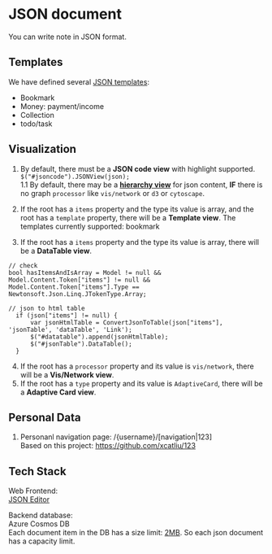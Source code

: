 # JSON document
You can write note in JSON format.


## Templates
We have defined several [JSON templates](https://github.com/13f/templates):  
* Bookmark
* Money: payment/income
* Collection
* todo/task

## Visualization
1. By default, there must be a **JSON code view** with highlight supported.  
```$("#jsoncode").JSONView(json);```  
1.1 By default, there may be a **[hierarchy view](https://github.com/13f/lore-graph)** for json content, **IF** there is no graph `processor` like `vis/network` or `d3` or `cytoscape`.  

2. If the root has a `items` property and the type its value is array, and the root has a `template` property, there will be a **Template view**.
  The templates currently supported: bookmark

3. If the root has a `items` property and the type its value is array, there will be a **DataTable view**.  
```
// check
bool hasItemsAndIsArray = Model != null && Model.Content.Token["items"] != null && Model.Content.Token["items"].Type == Newtonsoft.Json.Linq.JTokenType.Array;

// json to html table
  if (json["items"] != null) {
      var jsonHtmlTable = ConvertJsonToTable(json["items"], 'jsonTable', 'dataTable', 'Link');
      $("#datatable").append(jsonHtmlTable);
      $("#jsonTable").DataTable();
  }
```

4. If the root has a `processor` property and its value is `vis/network`, there will be a **Vis/Network view**.
5. If the root has a `type` property and its value is `AdaptiveCard`, there will be a **Adaptive Card view**.

## Personal Data
1. Personanl navigation page: /{username}/[navigation|123]  
Based on this project: https://github.com/xcatliu/123


## Tech Stack
Web Frontend:  
[JSON Editor](https://github.com/josdejong/jsoneditor)

Backend database:  
Azure Cosmos DB  
Each document item in the DB has a size limit: [2MB](https://docs.microsoft.com/zh-cn/azure/cosmos-db/concepts-limits#per-item-limits). So each json document has a capacity limit.
